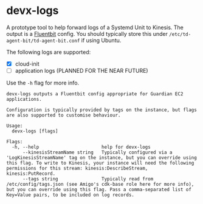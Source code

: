 # devx-logs

A prototype tool to help forward logs of a Systemd Unit to Kinesis. The output
is a [Fluentbit](https://docs.fluentbit.io/manual/) config. You should typically
store this under `/etc/td-agent-bit/td-agent-bit.conf` if using Ubuntu.

The following logs are supported:

* [x] cloud-init
* [ ] application logs (PLANNED FOR THE NEAR FUTURE)

Use the `-h` flag for more info.

```
devx-logs outputs a Fluentbit config appropriate for Guardian EC2 applications.

Configuration is typically provided by tags on the instance, but flags are also supported to customise behaviour.

Usage:
  devx-logs [flags]

Flags:
  -h, --help                       help for devx-logs
      --kinesisStreamName string   Typically configured via a 'LogKinesisStreamName' tag on the instance, but you can override using this flag. To write to Kinesis, your instance will need the following permissions for this stream: kinesis:DescribeStream, kinesis:PutRecord.
      --tags string                Typically read from /etc/config/tags.json (see Amigo's cdk-base role here for more info), but you can override using this flag. Pass a comma-separated list of Key=Value pairs, to be included on log records.
```



